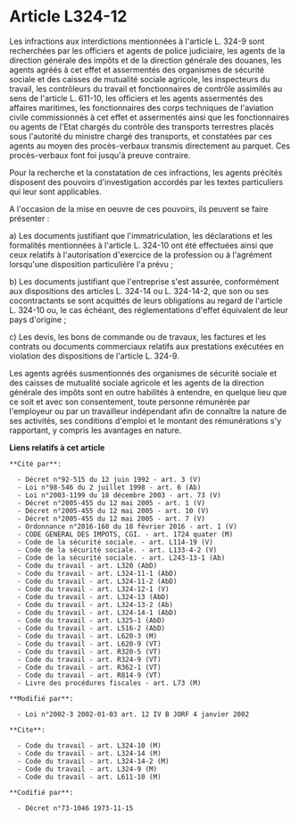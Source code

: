 # Article L324-12

Les infractions aux interdictions mentionnées à l'article L. 324-9 sont recherchées par les officiers et agents de police
judiciaire, les agents de la direction générale des impôts et de la direction générale des douanes, les agents agréés à cet
effet et assermentés des organismes de sécurité sociale et des caisses de mutualité sociale agricole, les inspecteurs du
travail, les contrôleurs du travail et fonctionnaires de contrôle assimilés au sens de l'article L. 611-10, les officiers et
les agents assermentés des affaires maritimes, les fonctionnaires des corps techniques de l'aviation civile commissionnés à
cet effet et assermentés ainsi que les fonctionnaires ou agents de l'Etat chargés du contrôle des transports terrestres
placés sous l'autorité du ministre chargé des transports, et constatées par ces agents au moyen des procès-verbaux transmis
directement au parquet. Ces procès-verbaux font foi jusqu'à preuve contraire.

Pour la recherche et la constatation de ces infractions, les agents précités disposent des pouvoirs d'investigation accordés
par les textes particuliers qui leur sont applicables.

A l'occasion de la mise en oeuvre de ces pouvoirs, ils peuvent se faire présenter :

a) Les documents justifiant que l'immatriculation, les déclarations et les formalités mentionnées à l'article L. 324-10 ont
été effectuées ainsi que ceux relatifs à l'autorisation d'exercice de la profession ou à l'agrément lorsqu'une disposition
particulière l'a prévu ;

b) Les documents justifiant que l'entreprise s'est assurée, conformément aux dispositions des articles L. 324-14 ou L.
324-14-2, que son ou ses cocontractants se sont acquittés de leurs obligations au regard de l'article L. 324-10 ou, le cas
échéant, des réglementations d'effet équivalent de leur pays d'origine ;

c) Les devis, les bons de commande ou de travaux, les factures et les contrats ou documents commerciaux relatifs aux
prestations exécutées en violation des dispositions de l'article L. 324-9.

Les agents agréés susmentionnés des organismes de sécurité sociale et des caisses de mutualité sociale agricole et les agents
de la direction générale des impôts sont en outre habilités à entendre, en quelque lieu que ce soit et avec son consentement,
toute personne rémunérée par l'employeur ou par un travailleur indépendant afin de connaître la nature de ses activités, ses
conditions d'emploi et le montant des rémunérations s'y rapportant, y compris les avantages en nature.

**Liens relatifs à cet article**

	**Cité par**:

	  - Décret n°92-515 du 12 juin 1992 - art. 3 (V)
	  - Loi n°98-546 du 2 juillet 1998 - art. 6 (Ab)
	  - Loi n°2003-1199 du 18 décembre 2003 - art. 73 (V)
	  - Décret n°2005-455 du 12 mai 2005 - art. 1 (V)
	  - Décret n°2005-455 du 12 mai 2005 - art. 10 (V)
	  - Décret n°2005-455 du 12 mai 2005 - art. 7 (V)
	  - Ordonnance n°2016-160 du 18 février 2016 - art. 1 (V)
	  - CODE GENERAL DES IMPOTS, CGI. - art. 1724 quater (M)
	  - Code de la sécurité sociale. - art. L114-19 (V)
	  - Code de la sécurité sociale. - art. L133-4-2 (V)
	  - Code de la sécurité sociale. - art. L243-13-1 (Ab)
	  - Code du travail - art. L320 (AbD)
	  - Code du travail - art. L324-11-1 (AbD)
	  - Code du travail - art. L324-11-2 (AbD)
	  - Code du travail - art. L324-12-1 (V)
	  - Code du travail - art. L324-13 (AbD)
	  - Code du travail - art. L324-13-2 (Ab)
	  - Code du travail - art. L324-14-1 (AbD)
	  - Code du travail - art. L325-1 (AbD)
	  - Code du travail - art. L516-2 (AbD)
	  - Code du travail - art. L620-3 (M)
	  - Code du travail - art. L620-9 (VT)
	  - Code du travail - art. R320-5 (VT)
	  - Code du travail - art. R324-9 (VT)
	  - Code du travail - art. R362-1 (VT)
	  - Code du travail - art. R814-9 (VT)
	  - Livre des procédures fiscales - art. L73 (M)

	**Modifié par**:

	  - Loi n°2002-3 2002-01-03 art. 12 IV B JORF 4 janvier 2002

	**Cite**:

	  - Code du travail - art. L324-10 (M)
	  - Code du travail - art. L324-14 (M)
	  - Code du travail - art. L324-14-2 (M)
	  - Code du travail - art. L324-9 (M)
	  - Code du travail - art. L611-10 (M)

	**Codifié par**:

	  - Décret n°73-1046 1973-11-15
